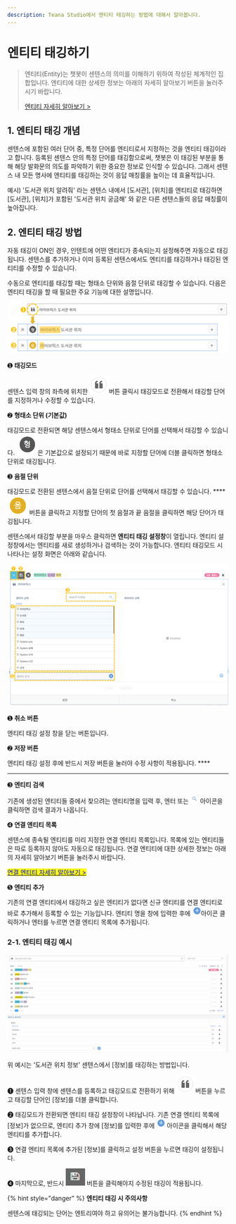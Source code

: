 ```yaml
---
description: Teana Studio에서 엔티티 태깅하는 방법에 대해서 알아봅니다.
---
```


# 엔티티 태깅하기

> 엔티티(Entity)는 챗봇이 센텐스의 의미를 이해하기 위하여 작성된 체계적인 집합입니다. 엔티티에 대한 상세한 정보는 아래의 자세히 알아보기 버튼을 눌러주시기 바랍니다.
>
> [엔티티 자세히 알아보기 >](../../../undefined/undefined-2.md#1.)  &#x20;

## 1. 엔티티 태깅 개념

센텐스에 포함된 여러 단어 중, 특정 단어를 엔티티로서 지정하는 것을 엔티티 태깅이라고 합니다. 등록된 센텐스 안의 특정 단어를 태깅함으로써, 챗봇은 이 태깅된 부분을 통해 해당 발화문의 의도를 파악하기 위한 중요한 정보로 인식할 수 있습니다. 그래서 센텐스 내 모든 명사에 엔티티를 태깅하는 것이 응답 매칭률을 높이는 데 효율적입니다.

예시) '도서관 위치 알려줘' 라는 센텐스 내에서 \[도서관], \[위치]를 엔티티로 태깅하면 \[도서관], \[위치]가 포함된 '도서관 위치 궁금해' 와 같은 다른 센텐스들의 응답 매칭률이 높아집니다.&#x20;

## 2. 엔티티 태깅 방법

자동 태깅이 ON인 경우, 인텐트에 어떤 엔티티가 종속되는지 설정해주면 자동으로 태깅됩니다. 센텐스를 추가하거나 이미 등록된 센텐스에서도 엔티티를 태깅하거나 태깅된 엔티티를 수정할 수 있습니다.

수동으로 엔티티를 태깅할 때는 형태소 단위와 음절 단위로 태깅할 수 있습니다. 다음은 엔티티 태깅을 할 때 필요한 주요 기능에 대한 설명입니다.

![엔티티 태깅 모드  ](<../../../.gitbook/assets/1.엔티티 태깅 모드.png>)

➊ **태깅모드**

센텐스 입력 창의 좌측에 위치한 <img src="../../../.gitbook/assets/image (405).png" alt="" data-size="line">버튼 클릭시 태깅모드로 전환해서 태깅할 단어를 지정하거나 수정할 수 있습니다.



➋ **형태소 단위 (기본값)** &#x20;

태깅모드로 전환되면 해당 센텐스에서 형태소 단위로 단어를 선택해서 태깅할 수 있습니다. <img src="../../../.gitbook/assets/image (251).png" alt="" data-size="line">은 기본값으로 설정되기 때문에 바로 지정할 단어에 더블 클릭하면 형태소 단위로 태깅됩니다.



➌ **음절 단위**

태깅모드로 전환된 센텐스에서 음절 단위로 단어를 선택해서 태깅할 수 있습니다. **** <img src="../../../.gitbook/assets/image (138).png" alt="" data-size="line">버튼을 클릭하고 지정할 단어의 첫 음절과 끝 음절을 클릭하면 해당 단어가 태깅됩니다.



센텐스에서 태깅할 부분을 마우스 클릭하면 **엔티티 태깅 설정창**이 열립니다. 엔티티 설정창에서는 엔티티를 새로 생성하거나 검색하는 것이 가능합니다. 엔티티 태깅모드 시 나타나는 설정 화면은 아래와 같습니다.&#x20;

![엔티티 설정창](<../../../.gitbook/assets/2.엔티티 태깅 설정.png>)

➊ **취소 버튼**

엔티티 태깅 설정 창을 닫는 버튼입니다.

&#x20;  &#x20;

➋ **저장 버튼**

엔티티 태깅 설정 후에 반드시 저장 버튼을 눌러야 수정 사항이 적용됩니다.       ****   &#x20;

****

➌ **엔티티 검색**&#x20;

기존에 생성된 엔티티들 중에서 찾으려는 엔티티명을 입력 후, 엔터 또는 ![](<../../../.gitbook/assets/image (126).png>) 아이콘을 클릭하면 검색 결과가 나옵니다.            &#x20;



➍ **연결 엔티티 목록**

센텐스에 종속될 엔티티를 미리 지정한 연결 엔티티 목록입니다. 목록에 있는 엔티티들은 따로 등록하지 않아도 자동으로 태깅됩니다. 연결 엔티티에 대한 상세한 정보는 아래의 자세히 알아보기 버튼을 눌러주시 바랍니다.&#x20;

<mark style="color:blue;"></mark>[<mark style="color:blue;">연결 엔티티 자세히 알아보기 ></mark> ](undefined-2.md)   <mark style="color:blue;"></mark>  &#x20;

<mark style="color:blue;"></mark>

➎ **엔티티 추가**&#x20;

기존의 연결 엔티티에서 태깅하고 싶은 엔티티가 없다면 신규 엔티티를 연결 엔티티로 바로 추가해서 등록할 수 있는 기능입니다. 엔티티 명을 창에 입력한 후에 ![](<../../../.gitbook/assets/image (409).png>)아이콘 클릭하거나 엔터를 누르면 연결 엔티티 목록에 추가됩니다.



### 2-1. 엔티티 태깅 예시

![엔티티 태깅 예시 ](<../../../.gitbook/assets/엔티티 태깅 예시.gif>)

위 예시는 '도서관 위치 정보' 센텐스에서 \[정보]를 태깅하는 방법입니다.

➊ 센텐스 입력 창에 센텐스를 등록하고 태깅모드로 전환하기 위해 <img src="../../../.gitbook/assets/image (405).png" alt="" data-size="line">버튼을 누르고 태깅할 단어인 \[정보]를 더블 클릭합니다.    &#x20;

➋ 태깅모드가 전환되면 엔티티 태깅 설정창이 나타납니다. 기존 연결 엔티티 목록에 \[정보]가 없으므로, 엔티티 추가 창에 \[정보]를 입력한 후에 ![](<../../../.gitbook/assets/image (409).png>) 아이콘을 클릭해서 해당 엔티티를 추가합니다.&#x20;

➌ 연결 엔티티 목록에 추가된 \[정보]를 클릭하고 설정 버튼을 누르면 태깅이 설정됩니다.      &#x20;

➍ 마지막으로, 반드시 <img src="../../../.gitbook/assets/image (343).png" alt="" data-size="line"> 버튼을 클릭해야지 수정된 태깅이 적용됩니다.



{% hint style="danger" %}
**엔티티 태깅 시 주의사항**

센텐스에 태깅되는 단어는 엔트리여야 하고 유의어는 불가능합니다.          &#x20;
{% endhint %}

